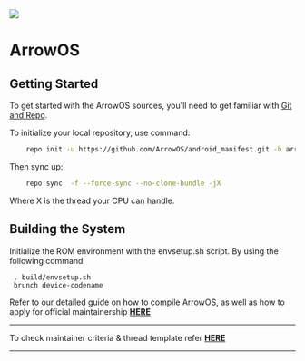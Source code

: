 <img src="https://github.com/ArrowOS/getting_started/blob/master/etc/logo.png?raw=true">

# ArrowOS

 Getting Started
---------------
To get started with the ArrowOS sources, you'll need to get
familiar with [Git and Repo](https://source.android.com/setup/build/downloading).

To initialize your local repository, use command:

```bash
    repo init -u https://github.com/ArrowOS/android_manifest.git -b arrow-10.0
```

Then sync up:

```bash
    repo sync  -f --force-sync --no-clone-bundle -jX
```
Where X is the thread your CPU can handle.

Building the System
-------------------
 Initialize the ROM environment with the envsetup.sh script. By using the following command

     . build/envsetup.sh
     brunch device-codename

 Refer to our detailed guide on how to compile ArrowOS, as well
 as how to apply for official maintainership [**HERE**](https://blog.arrowos.net/)

---------------------------------------------------------------------------------------------------------------------

To check maintainer criteria & thread template refer [**HERE**](https://github.com/ArrowOS/getting_started)

---------------------------------------------------------------------------------------------------------------------
